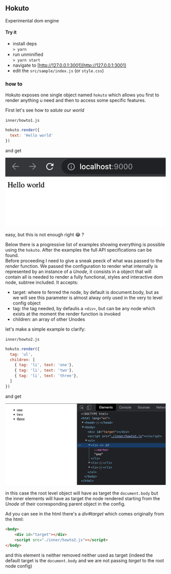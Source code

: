 ## Hokuto

Experimental dom engine

#### Try it

- install deps  
  `> yarn `
- run unminified  
  `> yarn start`
- navigate to [http://127.0.0.1:3001](http://127.0.0.1:3001)
- edit the `src/sample/index.js` (or `style.css`)

### how to 

Hokuto exposes one single object named `hokuto` which allows you first to render anything u need and then to access some specific features.  

First let's see how to _salute our world_

`inner/howto1.js`
``` js
hokuto.render({
  text: 'Hello world'
})
```
and get  

![img](./img/1.png)

easy, but this is not enough right 😂 ?

Below there is a progressive list of examples showing everything is possible using the `hokuto`. After the examples the full API specifications can be found.  
Before proceeding I need to give a sneak peeck of what was passed to the _render_ function. We passed the configuration to render what internally is represented by an instance of a _Unode_, it consists in a object that will contain all is needed to render a fully functional, styles and interactive dom node, subtree included. It accepts:  

- target: where to fenred the node, by default is document.body, but as we will see this parameter is almost alway only used in the very to level config object
- tag: the tag needed, by defaulis a `<div>`, but can be any node which exists at the moment the render function is invoked  
- children: an array of other Unodes

let's make a simple example to clarify:

`inner/howto2.js`
``` js
hokuto.render({
  tag: 'ul',
  children: [
    { tag: 'li', text: 'one'},
    { tag: 'li', text: 'two'},
    { tag: 'li', text: 'three'},
  ]
})
```
and get  

![img](./img/2.png)

in this case the root level object will have as target the `document.body` but the inner elements will have as target the node rendered starting from the _Unode_ of their corresponding parent object in the config.  

Ad you can see in the html there's a _div#target_ which comes originally from the html: 
``` html
<body>
    <div id="target"></div>
    <script src="./inner/howto2.js"></script>
</body>
```
and this element is neither removed neither used as target (indeed the default target is the `document.body` and we are not passing _target_ to the root node config)